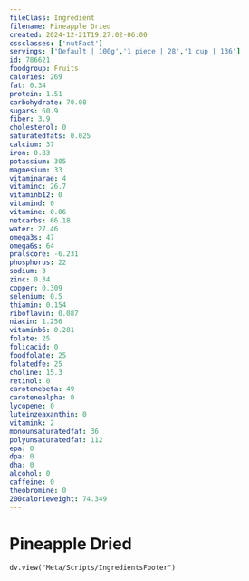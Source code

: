 ```yaml
---
fileClass: Ingredient
filename: Pineapple Dried
created: 2024-12-21T19:27:02-06:00
cssclasses: ['nutFact']
servings: ['Default | 100g','1 piece | 28','1 cup | 136']
id: 786621
foodgroup: Fruits
calories: 269
fat: 0.34
protein: 1.51
carbohydrate: 70.08
sugars: 60.9
fiber: 3.9
cholesterol: 0
saturatedfats: 0.025
calcium: 37
iron: 0.83
potassium: 305
magnesium: 33
vitaminarae: 4
vitaminc: 26.7
vitaminb12: 0
vitamind: 0
vitamine: 0.06
netcarbs: 66.18
water: 27.46
omega3s: 47
omega6s: 64
pralscore: -6.231
phosphorus: 22
sodium: 3
zinc: 0.34
copper: 0.309
selenium: 0.5
thiamin: 0.154
riboflavin: 0.087
niacin: 1.256
vitaminb6: 0.281
folate: 25
folicacid: 0
foodfolate: 25
folatedfe: 25
choline: 15.3
retinol: 0
carotenebeta: 49
carotenealpha: 0
lycopene: 0
luteinzeaxanthin: 0
vitamink: 2
monounsaturatedfat: 36
polyunsaturatedfat: 112
epa: 0
dpa: 0
dha: 0
alcohol: 0
caffeine: 0
theobromine: 0
200calorieweight: 74.349
---
```


# Pineapple Dried

```dataviewjs
dv.view("Meta/Scripts/IngredientsFooter")
```